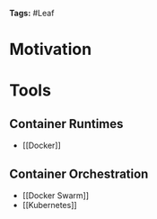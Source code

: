 **Tags:** #Leaf 

# Motivation

# Tools
## Container Runtimes
* [[Docker]]

## Container Orchestration
* [[Docker Swarm]]
* [[Kubernetes]]